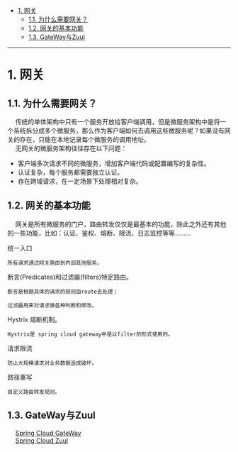 

<!-- TOC -->

- [1. 网关](#1-网关)
    - [1.1. 为什么需要网关？](#11-为什么需要网关)
    - [1.2. 网关的基本功能](#12-网关的基本功能)
    - [1.3. GateWay与Zuul](#13-gateway与zuul)

<!-- /TOC -->



<!-- 
https://mp.weixin.qq.com/s/IpUlh54BkvfTkrjf20mE9Q  

****网关的基本功能？https://mp.weixin.qq.com/s/YdMQTVH8vqKnWXyRXxTmag  
-->
***

# 1. 网关

## 1.1. 为什么需要网关？  
&emsp; 传统的单体架构中只有一个服务开放给客户端调用，但是微服务架构中是将一个系统拆分成多个微服务，那么作为客户端如何去调用这些微服务呢？如果没有网关的存在，只能在本地记录每个微服务的调用地址。  
&emsp; 无网关的微服务架构往往存在以下问题：  
* 客户端多次请求不同的微服务，增加客户端代码或配置编写的复杂性。
* 认证复杂，每个服务都需要独立认证。
* 存在跨域请求，在一定场景下处理相对复杂。

## 1.2. 网关的基本功能  
&emsp; 网关是所有微服务的门户，路由转发仅仅是最基本的功能，除此之外还有其他的一些功能，比如：认证、鉴权、熔断、限流、日志监控等等.........  

统一入口

    所有请求通过网关路由到内部其他服务。

断言(Predicates)和过滤器(filters)特定路由。

    断言是根据具体的请求的规则由route去处理；

    过滤器用来对请求做各种判断和修改。

Hystrix 熔断机制。

    Hystrix是 spring cloud gateway中是以filter的形式使用的。

请求限流

    防止大规模请求对业务数据造成破坏。

路径重写

    自定义路由转发规则。

## 1.3. GateWay与Zuul
&emsp; [Spring Cloud GateWay](/docs/microService/SpringCloudNetflix/CloudGateWay.md)  
&emsp; [Spring Cloud Zuul](/docs/microService/SpringCloudNetflix/Zuul.md)  

